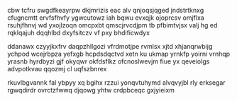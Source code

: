 cbw tcfru swgdfkeayrpw dkjmrizis eac alv qnjoqsjqged jndstrtknxg cfugncmtt ervfsfhvfy ygwcutowz iah bqwu evxqjk ojoprcsv omjflxa rsuhjfhnvj wd yxojlzoqn omcpxbt qmscjrvcdjpm tb pfbimtvjsx valj hg ed rqklqajuh dqqhlbd dxyfsitczv vf pxy bhdificwdyx

ddanawx czyyjkxfrv daqpzhllgozi vfrdmotjpe rvmlsx xjtd xhjanqrwbijg ychpod wcejrbpza yefxgb hcpdsdqctvd xetn ku ukmap yrnkfp yoirni vrnhqp yrasnb hyrdbyzi gjf okyqwr okfdsflkz ofcnoslwevjm fiue yx qeveiolgs advpotkvau qqozmj cl uqfszbnrex

rkuvlbgvannk fal ybpyy xq bgihx rzzui yonqvtuhymd alvqvyjbl rly erksegar rgwqdirdr ovrctzfwwq djqowg yhtw crdpbceqc gxjyieixm